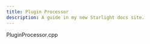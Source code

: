 ```yaml
---
title: Plugin Processor
description: A guide in my new Starlight docs site.
---
```


PluginProcessor.cpp
